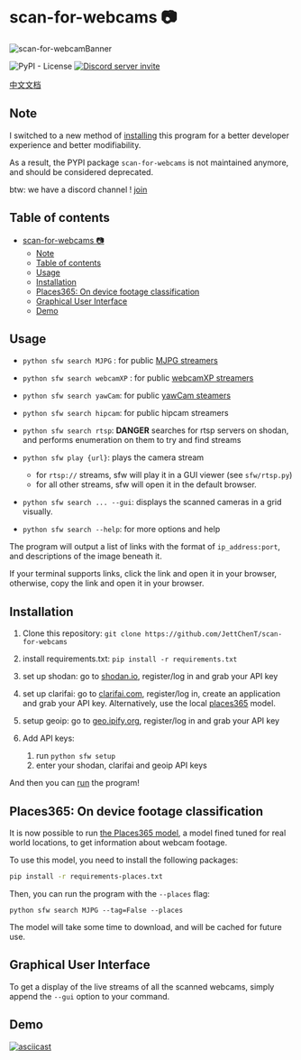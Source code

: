 # scan-for-webcams :camera:

![scan-for-webcamBanner](./.github/scan-for-webcamBanner.png)

![PyPI - License](https://img.shields.io/pypi/l/scan-for-webcams?style=flat-square)
[![Discord server invite](https://discordapp.com/api/guilds/974876463797006356/embed.png)](https://discord.gg/JCepvsHNqW)

[中文文档](/zh/README.md)

## Note
I switched to a new method of [installing](#Installation) this program 
for a better developer experience and better modifiability.

As a result, the PYPI package `scan-for-webcams` is not maintained anymore, and 
should be considered deprecated.

btw: we have a discord channel ! [join](https://discord.gg/JCepvsHNqW)

## Table of contents

- [scan-for-webcams :camera:](#scan-for-webcams-camera)
  - [Note](#note)
  - [Table of contents](#table-of-contents)
  - [Usage](#usage)
  - [Installation](#installation)
  - [Places365: On device footage classification](#places365-on-device-footage-classification)
  - [Graphical User Interface](#graphical-user-interface)
  - [Demo](#demo)

## Usage

* `python sfw search MJPG` : for public [MJPG streamers](https://github.com/jacksonliam/mjpg-streamer)

* `python sfw search webcamXP` : for public [webcamXP streamers](http://www.webcamxp.com/)

* `python sfw search yawCam`: for public [yawCam steamers](https://www.yawcam.com/)

* `python sfw search hipcam`: for public hipcam streamers

* `python sfw search rtsp`: **DANGER** searches for rtsp servers on shodan, and performs enumeration on them to try and find streams


* `python sfw play {url}`: plays the camera stream
  * for `rtsp://` streams, sfw will play it in a GUI viewer (see `sfw/rtsp.py`)
  * for all other streams, sfw will open it in the default browser.

* `python sfw search ... --gui`: displays the scanned cameras in a grid visually.

* `python sfw search --help`: for more options and help

The program will output a list of links with the format of `ip_address:port`, and descriptions of the image beneath it.

If your terminal supports links, click the link and open it in your browser, otherwise, copy the link and open it in your browser.

## Installation
1. Clone this repository: `git clone https://github.com/JettChenT/scan-for-webcams`

2. install requirements.txt: `pip install -r requirements.txt`

3. set up shodan:
   go to [shodan.io](https://shodan.io), register/log in and grab your API key

4. set up clarifai:
   go to [clarifai.com](https://clarifai.com), register/log in, create an application and grab your API key.
   Alternatively, use the local [places365](#places365-on-device-footage-classification) model.

5. setup geoip:
   go to [geo.ipify.org](https://geo.ipify.org), register/log in and grab your API key
   
6. Add API keys:
   1. run `python sfw setup`
   2. enter your shodan, clarifai and geoip API keys

And then you can [run](#Usage) the program!

## Places365: On device footage classification
It is now possible to run [the Places365 model](https://github.com/CSAILVision/places365),
a model fined tuned for real world locations,
to get information about webcam footage.

To use this model, you need to install the following packages:
```bash
pip install -r requirements-places.txt
```

Then, you can run the program with the `--places` flag:
```
python sfw search MJPG --tag=False --places
```

The model will take some time to download, and will be cached for future use.

## Graphical User Interface

To get a display of the live streams of all the scanned webcams, simply append the `--gui` option to your command.

## Demo

[![asciicast](https://asciinema.org/a/494164.svg)](https://asciinema.org/a/494164)